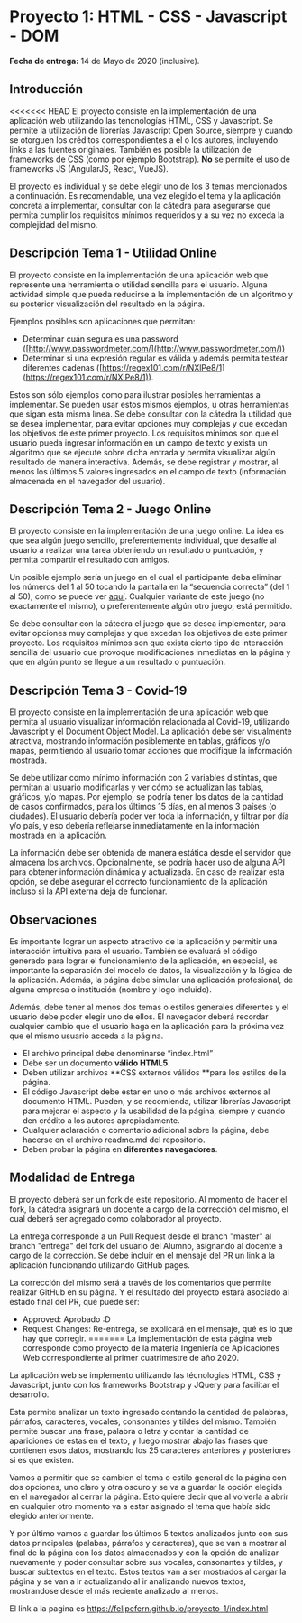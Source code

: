 # Proyecto 1: HTML - CSS - Javascript - DOM

**Fecha de entrega:** 14 de Mayo de 2020 (inclusive).

## **Introducción**

<<<<<<< HEAD
El proyecto consiste en la implementación de una aplicación web utilizando las tencnologías HTML, CSS y Javascript. Se permite la utilización de librerías Javascript Open Source, siempre y cuando se otorguen los créditos correspondientes a el o los autores, incluyendo links a las fuentes originales. También es posible la utilización de frameworks de CSS (como por ejemplo Bootstrap). **No** se permite el uso de frameworks JS (AngularJS, React, VueJS).

El proyecto es individual y se debe elegir uno de los 3 temas mencionados a continuación. Es recomendable, una vez elegido el tema y la aplicación concreta a implementar, consultar con la cátedra para asegurarse que permita cumplir los requisitos mínimos requeridos y a su vez no exceda la complejidad del mismo.

## **Descripción Tema 1 - Utilidad Online**

El proyecto consiste en la implementación de una aplicación web que represente una herramienta o utilidad sencilla para el usuario. Alguna actividad simple que pueda reducirse a la implementación de un algoritmo y su posterior visualización del resultado en la página.

Ejemplos posibles son aplicaciones que permitan:

- Determinar cuán segura es una password ([http://www.passwordmeter.com/](http://www.passwordmeter.com/))
- Determinar si una expresión regular es válida y además permita testear diferentes cadenas ([https://regex101.com/r/NXlPe8/1](https://regex101.com/r/NXlPe8/1)).

Estos son sólo ejemplos como para ilustrar posibles herramientas a implementar. Se pueden usar estos mismos ejemplos, u otras herramientas que sigan esta misma línea. Se debe consultar con la cátedra la utilidad que se desea implementar, para evitar opciones muy complejas y que excedan los objetivos de este primer proyecto. Los requisitos mínimos son que el usuario pueda ingresar información en un campo de texto y exista un algoritmo que se ejecute sobre dicha entrada y permita visualizar algún resultado de manera interactiva. Además, se debe registrar y mostrar, al menos los últimos 5 valores ingresados en el campo de texto (información almacenada en el navegador del usuario).

## **Descripción Tema 2 - Juego Online**

El proyecto consiste en la implementación de una juego online. La idea es que sea algún juego sencillo, preferentemente individual, que desafíe al usuario a realizar una tarea obteniendo un resultado o puntuación, y permita compartir el resultado con amigos.

Un posible ejemplo sería un juego en el cual el participante deba eliminar los números del 1 al 50 tocando la pantalla en la “secuencia correcta” (del 1 al 50), como se puede ver [aquí](http://zzzscore.com/1to50/en/). Cualquier variante de este juego (no exactamente el mismo), o preferentemente algún otro juego, está permitido.

Se debe consultar con la cátedra el juego que se desea implementar, para evitar opciones muy complejas y que excedan los objetivos de este primer proyecto. Los requisitos mínimos son que exista cierto tipo de interacción sencilla del usuario que provoque modificaciones inmediatas en la página y que en algún punto se llegue a un resultado o puntuación.

## **Descripción Tema 3 - Covid-19**

El proyecto consiste en la implementación de una aplicación web que permita al usuario visualizar información relacionada al Covid-19, utilizando Javascript y el Document Object Model. La aplicación debe ser visualmente atractiva, mostrando información posiblemente en tablas, gráficos y/o mapas, permitiendo al usuario tomar acciones que modifique la información mostrada.

Se debe utilizar como mínimo información con 2 variables distintas, que permitan al usuario modificarlas y ver cómo se actualizan las tablas, gráficos, y/o mapas. Por ejemplo, se podría tener los datos de la cantidad de casos confirmados, para los últimos 15 días, en al menos 3 países (o ciudades). El usuario debería poder ver toda la información, y filtrar por día y/o país, y eso debería reflejarse inmediatamente en la información mostrada en la aplicación.

La información debe ser obtenida de manera estática desde el servidor que almacena los archivos. Opcionalmente, se podría hacer uso de alguna API para obtener información dinámica y actualizada. En caso de realizar esta opción, se debe asegurar el correcto funcionamiento de la aplicación incluso si la API externa deja de funcionar.

## Observaciones

Es importante lograr un aspecto atractivo de la aplicación y permitir una interacción intuitiva para el usuario. También se evaluará el código generado para lograr el funcionamiento de la aplicación, en especial, es importante la separación del modelo de datos, la visualización y la lógica de la aplicación. Además, la página debe simular una aplicación profesional, de alguna empresa o institución (nombre y logo incluido).

Además, debe tener al menos dos temas o estilos generales diferentes y el usuario debe poder elegir uno de ellos. El navegador deberá recordar cualquier cambio que el usuario haga en la aplicación para la próxima vez que el mismo usuario acceda a la página.

- El archivo principal debe denominarse “index.html”
- Debe ser un documento **válido HTML5**.
- Deben utilizar archivos **CSS externos válidos **para los estilos de la página.
- El código Javascript debe estar en uno o más archivos externos al documento HTML. Pueden, y se recomienda, utilizar librerías Javascript para mejorar el aspecto y la usabilidad de la página, siempre y cuando den crédito a los autores apropiadamente.
- Cualquier aclaración o comentario adicional sobre la página, debe hacerse en el archivo readme.md del repositorio.
- Deben probar la página en **diferentes navegadores**.

## Modalidad de Entrega

El proyecto deberá ser un fork de este repositorio. Al momento de hacer el fork, la cátedra asignará un docente a cargo de la corrección del mismo, el cual deberá ser agregado como colaborador al proyecto.

La entrega corresponde a un Pull Request desde el branch "master" al branch "entrega" del fork del usuario del Alumno, asignando al docente a cargo de la corrección. Se debe incluir en el mensaje del PR un link a la aplicación funcionando utilizando GitHub pages.

La corrección del mismo será a través de los comentarios que permite realizar GitHub en su página. Y el resultado del proyecto estará asociado al estado final del PR, que puede ser:

- Approved: Aprobado :D
- Request Changes: Re-entrega, se explicará en el mensaje, qué es lo que hay que corregir.
=======
La implementación de esta página web corresponde como proyecto de la materia Ingeniería de Aplicaciones Web correspondiente al primer
cuatrimestre de año 2020.					 

La aplicación web se implemento utilizando las técnologias HTML, CSS y Javascript, junto con 
los frameworks Bootstrap y JQuery para facilitar el desarrollo.

Esta permite analizar un texto ingresado contando la cantidad de palabras, párrafos, caracteres, vocales, 
consonantes y tildes del mismo. También permite buscar una frase, palabra o letra y contar la cantidad de 
apariciones de estas en el texto, y luego mostrar abajo las frases que contienen esos datos, 
mostrando los 25 caracteres anteriores y posteriores si es que existen.

Vamos a permitir que se cambien el tema o estilo general de la página con dos opciones, uno claro 
y otra oscuro y se va a guardar la opción elegida en el navegador al cerrar la página. 
Esto quiere decir que al volverla a abrir en cualquier otro momento va a estar asignado el tema 
que había sido elegido anteriormente.

Y por último vamos a guardar los últimos 5 textos analizados junto con sus datos principales 
(palabas, párrafos y caracteres), que se van a mostrar al final de la página con los datos almacenados 
y con la opción de analizar nuevamente y poder consultar sobre sus vocales, consonantes y tildes, 
y buscar subtextos en el texto. Estos textos van a ser mostrados al cargar la página y se van a ir
actualizando al ir analizando nuevos textos, mostrandose desde el más reciente analizado al menos.

El link a la pagina es https://felipefern.github.io/proyecto-1/index.html
